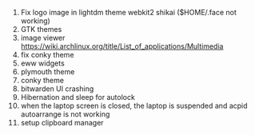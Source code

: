 1. Fix logo image in lightdm theme webkit2 shikai ($HOME/.face not working)
2. GTK themes
3. image viewer https://wiki.archlinux.org/title/List_of_applications/Multimedia
4. fix conky theme
5. eww widgets
6. plymouth theme
7. conky theme
8. bitwarden UI crashing
12. Hibernation and sleep for autolock
13. when the laptop screen is closed, the laptop is suspended and acpid autoarrange is not working
15. setup clipboard manager